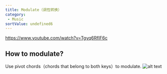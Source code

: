 ```yaml
---
title: Modulate（调性转换）
category:
 - Music
sortValue: undefined6
---
```


https://www.youtube.com/watch?v=Tgyq6RfIF6c

## How to modulate?

Use pivot chords（chords that belong to both keys）to modulate.
![alt text](image.png)
